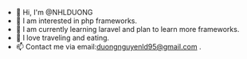 - 👋 Hi, I'm @NHLDUONG
- 👀 I am interested in php frameworks.
- 🌱 I am currently learning laravel and plan to learn more frameworks.
- 💞️ I love traveling and eating.
- 📫 Contact me via email:duongnguyenld95@gmail.com .


